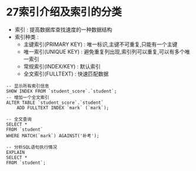 # 27索引介绍及索引的分类

* 索引 : 提高数据库查找速度的一种数据结构
* 索引种类 : 
  * 主键索引(PRIMARY KEY) : 
    唯一标识,主键不可重复,只能有一个主键
  * 唯一索引(UNIQUE KEY) :
    避免重复列出现,索引列可以重复,可以有多个唯一索引
  * 常规索引(INDEX/KEY) :
    默认索引
  * 全文索引(FULLTEXT) :
    快速匹配数据

```
-- 显示所有索引信息
SHOW INDEX FROM `student_score`.`student`;
-- 增加一个全文索引
ALTER TABLE `student_score`.`student`
    ADD FULLTEXT INDEX `mark` (`mark`);

-- 全文查询
SELECT *
FROM `student`
WHERE MATCH(`mark`) AGAINST('补考');

-- 分析SQL语句执行情况
EXPLAIN
SELECT *
FROM `student`;
```
